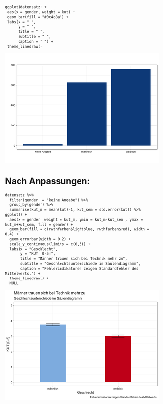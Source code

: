     ggplot(datensatz) +
     aes(x = gender, weight = kut) +
     geom_bar(fill = "#0c4c8a") +
     labs(x = " ", 
          y = " ", 
          title = " ", 
          subtitle = " ", 
          caption = " ") +
     theme_linedraw()

![](Diagramme_HildebrandtCalero_files/figure-markdown_strict/unnamed-chunk-1-1.png)

Nach Anpassungen:
=================

    datensatz %>% 
      filter(gender != "keine Angabe") %>% 
      group_by(gender) %>% 
      summarise(kut_m = mean(kut)-1, kut_sem = std.error(kut)) %>% 
    ggplot() +
      aes(x = gender, weight = kut_m, ymin = kut_m-kut_sem , ymax = kut_m+kut_sem, fill = gender) +
      geom_bar(fill = c(rwthfarben$lightblue, rwthfarben$red), width = 0.4) +
      geom_errorbar(width = 0.2) +
      scale_y_continuous(limits = c(0,5)) +
      labs(x = "Geschlecht", 
           y = "KUT [0-5]", 
           title = "Männer trauen sich bei Technik mehr zu", 
           subtitle = "Geschlechtsunterschiede im Säulendiagramm", 
           caption = "Fehlerindikatoren zeigen Standardfehler des Mittelwerts.") +
      theme_linedraw() +
      NULL

![](Diagramme_HildebrandtCalero_files/figure-markdown_strict/unnamed-chunk-2-1.png)
